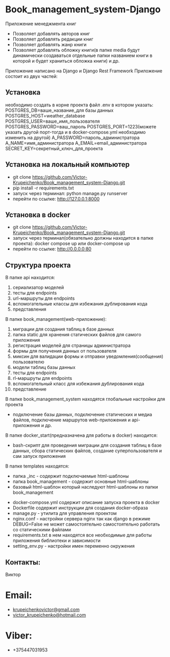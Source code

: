 # Book_management_system-Django


Приложение менеджмента книг
* Позволяет добавлять авторов книг
* Позволяет добавлять редакции книг
* Позволяет добавлять жанр книги
* Позволяет добавлять обложку книги(в папке media будут динамически создаваться отдельные папки названием книги в которой и будет храниться обложка книги)
и др.

Приложение написано на Django и Django Rest Framework
Приложение состоит из двух частей:



## Установка
необходимо создать в корне проекта файл .env в котором указать: POSTGRES_DB=ваше_название_для базы данных POSTGRES_HOST=weather_database POSTGRES_USER=ваше_имя_пользователя POSTGRES_PASSWORD=ваш_пароль POSTGRES_PORT=1223(можете указать другой порт-тогда и в docker-compose.yml необходимо изменить на другой) A_PASSWORD=пароль_администратора
A_NAME=имя_администратора
A_EMAIL=email_администратора
SECRET_KEY=секретный_ключ_для_проекта

## Установка на локальный компьютер
- git clone https://github.com/Victor-Krupeichenko/Book_management_system-Django.git
- pip install -r requirements.txt
- запуск через терминал:  python manage.py runserver
- перейти по ссылке: http://127.0.0.1:8000 

## Установка в docker
- git clone https://github.com/Victor-Krupeichenko/Book_management_system-Django.git
- запуск через терминал(обязательно должны находится в папке проекта): docker compose up или docker-compose up
- перейти по ссылке: http://0.0.0.0:80

## Структура проекта
В папке api находится:
1. сериализатор моделей
2. тесты для endpoints
3. url-маршруты для endpoints
4. вспомогательные классы для избежания дублирования кода
5. представления

В папке book_management(web-приложение):
1. миграции для создания таблиц в базе данных
2. папка static для хранения статических файлов для самого приложения
3. регистрация моделей для страницы администратора
4. формы для получения данных от пользователя
5. миксин для валидации формы и отправки уведомления(сообщения) пользователю
6. модели таблиц базы данных
7. тесты для endpoints
8. rl-маршруты для endpoints
9. вспомогательный класс для избежания дублирования кода
10. представление

В папке book_management_system находятся глобальные настройки для проекта
* подключение базы данных, подключение статических и медиа файлов, подключение маршрутов web-приложения и api-приложения и др.

В папке docker_start(предназначена для работы в docker) находится:
* bash-скрипт для проведения миграции для создания таблиц в базе данных, сбора статических файлов, создание суперпользователя и сам запуск приложения

В папке templates находятся:
* папка _inc - содержит подключаемые html-шаблоны
* папка book_management - содержит основные html-шаблоны
* базовый html-шаблон который наследуют html-шаблоны из папки book_management

- docker-compose.yml содержит описание запуска проекта в docker
- Dockerfile содержит инструкции для создания docker-образа
- manage.py - утилита для управления проектом
- nginx.conf - настройки сервера nginx так как django в режиме DEBUG=False не может самостоятельно самостоятельно работать со статическими файлами
- requirements.txt в нем находятся все необходимые для работы приложения библиотеки и зависимости
- setting_env.py - настройки имен переменно окружения

## Контакты:
Виктор
# Email:
- krupeichenkovictor@gmail.com
- victor_krupeichenko@hotmail.com
# Viber:
- +375447031953 
